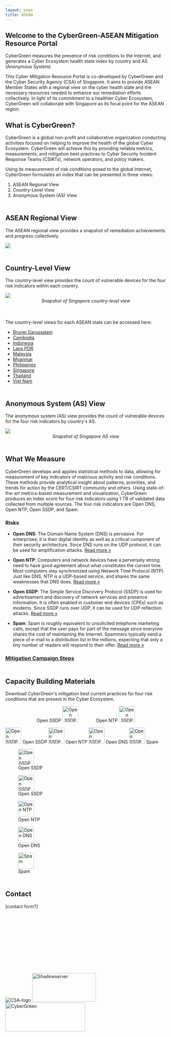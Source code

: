```yaml
---
layout: page
title: ASEAN
---
```

## Welcome to the CyberGreen-ASEAN Mitigation Resource Portal

CyberGreen measures the presence of risk conditions to the Internet, and generates a Cyber Ecosystem health state index by country and AS (Anonymous System).

This Cyber Mitigation Resource Portal is co-developed by CyberGreen and the Cyber Security Agency (CSA) of Singapore. It aims to provide ASEAN Member States with a regional view on the cyber health state and the necessary resources needed to enhance our remediation efforts collectively. In light of its commitment to a healthier Cyber Ecosystem, CyberGreen will collaborate with Singapore as its focal point for the ASEAN region.

## What is CyberGreen?

CyberGreen is a global non-profit and collaborative organization conducting activities focused on helping to improve the health of the global Cyber Ecosystem. CyberGreen will achieve this by providing reliable metrics, measurements, and mitigation best practices to Cyber Security Incident Response Teams (CSIRTs), network operators, and policy makers.

Using its measurement of risk conditions posed to the global Internet, CyberGreen formulates an index that can be presented in three views: 

1. ASEAN Regional View
2. Country-Level View
3. Anonymous System (AS) View

<div style="margin-bottom: 50px">
</div>

## ASEAN Regional View

The ASEAN regional view provides a snapshot of remediation achievements and progress collectively.

<div>
  <img src="{{site.media}}asean-level.png"/>
</div>

<div style="margin-bottom: 50px">
</div>

## Country-Level View

The country-level view provides the count of vulnerable devices for the four risk indicators within each country. 

<div>
  <img src="{{site.media}}sing-country-level.png"/>
  <center><imgcaption><i> Snapshot of Singapore country-level view </i></imgcaption></center>
</div>

<div style="margin-bottom: 50px">
</div>

The country-level views for each ASEAN state can be accessed here:

*  <a href="http://stats.cybergreen.net/place/brunei/">Brunei Darussalam</a>
*  <a href="http://stats.cybergreen.net/place/cambodia/">Cambodia</a>
*  <a href="http://stats.cybergreen.net/place/indonesia/">Indonesia</a>
*  <a href="http://stats.cybergreen.net/place/laos/">Laos PDR</a>
*  <a href="http://stats.cybergreen.net/place/malaysia">Malaysia</a>
*  <a href="http://stats.cybergreen.net/place/myanmar">Myanmar</a>
*  <a href="http://stats.cybergreen.net/place/philippines">Philippines</a>
*  <a href="http://stats.cybergreen.net/place/singapore ">Singapore </a>
*  <a href="http://stats.cybergreen.net/place/thailand">Thailand</a>
*  <a href="http://stats.cybergreen.net/place/vietnam/">Viet Nam</a>

<div style="margin-bottom: 50px">
</div>

## Anonymous System (AS) View

The anonymous system (AS) view provides the count of vulnerable devices for the four risk indicators by country's AS.

<div>
  <img src="{{site.media}}sing-as-level.png"/>
  <center><imgcaption><i> Snapshot of Singapore AS view </i></imgcaption></center>
</div>

<div style="margin-bottom: 50px">
</div>

## What We Measure

CyberGreen develops and applies statistical methods to data, allowing for measurement of key indicators of malicious activity and risk conditions. These methods provide analytical insight about patterns, priorities, and trends for action by the CERT/CSIRT community and others. Using state-of-the-art metrics-based measurement and visualization, CyberGreen produces an Index score for four risk indicators using 1 TB of validated data collected from multiple sources. The four risk indicators are Open DNS, Open NTP, Open SSDP, and Spam.

### Risks

+ <b>Open DNS</b>: The Domain Name System (DNS) is pervasive. For enterprises, it is their digital identity as well as a critical component of their security architecture. Since DNS runs on the UDP protocol, it can be used for amplification attacks. <a href="http://stats.cybergreen.net/risk/opendns/">Read more &raquo;</a>

+ <b>Open NTP</b>: Computers and network devices have a perversely strong need to have good agreement about what constitutes the current time. Most computers stay synchronized using Network Time Protocol (NTP). Just like DNS, NTP is a UDP-based service, and shares the same weaknesses that DNS does. <a href="http://stats.cybergreen.net/risk/openntp/">Read more &raquo;</a>

+ <b>Open SSDP</b>: The Simple Service Discovery Protocol (SSDP) is used for advertisement and discovery of network services and presence information. It is often enabled in customer end devices (CPEs) such as modems. Since SSDP runs over UDP, it can be used for UDP reflection attacks. <a href="http://stats.cybergreen.net/risk/openssdp/">Read more &raquo;</a>

+ <b>Spam</b>: Spam is roughly equivalent to unsolicited telephone marketing calls, except that the user pays for part of the message since everyone shares the cost of maintaining the Internet. Spammers typically send a piece of e-mail to a distribution list in the millions, expecting that only a tiny number of readers will respond to their offer. <a href="http://stats.cybergreen.net/risk/spam/">Read more &raquo;</a> 

### <a href="/mitigation/campaign-steps/">Mitigation Campaign Steps</a>

<div style="margin-bottom: 50px">
</div>

## Capacity Building Materials
Download CyberGreen's mitigation best current practices for four risk conditions that are present in the Cyber Ecosystem.

<center>
   <a download="/img/medialibrary/Open SSDP.pptx"> Open SSDP
       <img alt="Open SSDP" src="{{site.media}}document-green.png" width="50" height="50">
   </a>
   &nbsp;&nbsp;&nbsp;&nbsp;&nbsp;&nbsp;&nbsp;&nbsp;&nbsp;&nbsp;&nbsp;&nbsp; 
   <a download="/img/medialibrary/Open SSDP.pptx"> Open NTP
       <img alt="Open SSDP" src="{{site.media}}document-green.png" width="50" height="50">
   </a>
</center>


<img alt="Open SSDP" src="{{site.media}}document-green.png" width="50" height="50"></a>
<a download="/img/medialibrary/Open SSDP.pptx">Open SSDP <img alt="Open SSDP" src="{{site.media}}document-green.png" width="50" height="50"></a>
<a download="/img/medialibrary/Open SSDP.pptx">Open NTP  <img alt="Open SSDP" src="{{site.media}}document-green.png" width="50" height="50"></a>
<a download="/img/medialibrary/Open SSDP.pptx">Open DNS  <img alt="Open SSDP" src="{{site.media}}document-green.png" width="50" height="50"></a>
<a download="/img/medialibrary/Open SSDP.pptx">Spam </a>


<figure>
<a download="Open SSDP" href="/img/medialibrary/Open SSDP.pptx" title="Open SSDP">
    <img alt="Open SSDP" src="{{site.media}}document-green.png" width="50" height="50"></a>
    <figcaption>Open SSDP</figcaption></figure>
<figure>
<a download="Open SSDP" href="/img/medialibrary/Open SSDP.pptx" title="Open SSDP">
    <img alt="Open SSDP" src="{{site.media}}document-green.png" width="50" height="50"></a>
    <figcaption>Open SSDP</figcaption></figure>
<figure> 
<a download="Open NTP" href="/img/medialibrary/Open SSDP.pptx" title="Open NTP">
    <img alt="Open NTP" src="{{site.media}}document-green.png" width="50" height="50"></a>
    <figcaption>Open NTP</figcaption></figure>
<figure> 
<a download="Open DNS" href="/img/medialibrary/Open SSDP.pptx" title="Open DNS">
    <img alt="Open DNS" src="{{site.media}}document-green.png" width="50" height="50"></a>
    <figcaption>Open DNS</figcaption></figure>
<figure>
<a download="Spam" href="/img/medialibrary/Open SSDP.pptx" title="Spam">
    <img alt="Spam" src="{{site.media}}document-green.png" width="50" height="50"></a>
    <figcaption>Spam</figcaption></figure>

<div style="margin-bottom: 50px">
</div>   

## Contact

[contact form?]

<div style="margin-bottom: 200px">
</div>  

<img class="alignnone wp-image-210 aligncenter" src="{{site.media}}csa-logo.jpg" alt="CSA-logo" /> <img class="alignnone size-full wp-image-171 aligncenter" src="{{site.media}}Shadowserver.png" alt="Shadowserver" width="200" height="90" /> <img class="alignnone size-full wp-image-171 aligncenter" src="{{site.media}}CG_Logo_Colorchange_GreyandGreen.png" alt="CyberGreen" width="250" height="90" /> 
